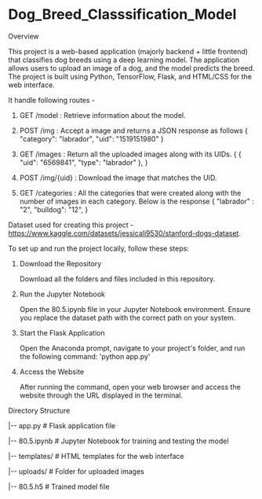 # Dog_Breed_Classsification_Model

Overview

This project is a web-based application (majorly backend + little frontend) that classifies dog breeds using a deep learning model. The application allows users to upload an image of a dog, and the model predicts the breed. The project is built using Python, TensorFlow, Flask, and HTML/CSS for the web interface.

It handle following routes -

1. GET  /model : Retrieve information about the model.
   
2. POST /img : Accept a image and returns a JSON response as follows
{
"category": "labrador",
"uid": "1519151980"
}

3. GET /images : Return all the uploaded images along with its UIDs.
{
{
"uid": "6569841",
"type": "labrador"
},
}

4. POST /img/{uid} : Download the image that matches the UID.

5. GET /categories : All the categories that were created along with the number of
images in each category. Below is the response
{
"labrador" : "2",
"bulldog": "12",
}


Dataset used for creating this project - 
https://www.kaggle.com/datasets/jessicali9530/stanford-dogs-dataset. 

To set up and run the project locally, follow these steps:

1. Download the Repository

   Download all the folders and files included in this repository.

2. Run the Jupyter Notebook

   Open the 80.5.ipynb file in your Jupyter Notebook environment. Ensure you replace the dataset path with the correct path on your system.

3. Start the Flask Application

   Open the Anaconda prompt, navigate to your project's folder, and run the following command:
   'python app.py'
   
4. Access the Website

   After running the command, open your web browser and access the website through the URL displayed in the terminal.

Directory Structure 

|-- app.py            # Flask application file

|-- 80.5.ipynb        # Jupyter Notebook for training and testing the model

|-- templates/        # HTML templates for the web interface

|-- uploads/          # Folder for uploaded images

|-- 80.5.h5           # Trained model file
